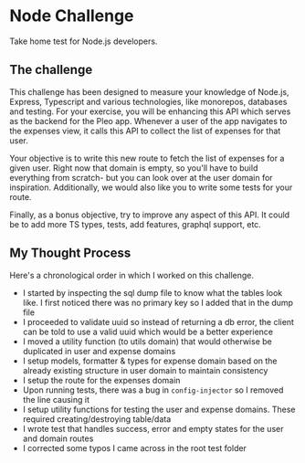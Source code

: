 # Node Challenge

Take home test for Node.js developers.

## The challenge

This challenge has been designed to measure your knowledge of Node.js, Express, Typescript and various technologies, like monorepos, databases and testing. For your exercise, you will be enhancing this API which serves as the backend for the Pleo app. Whenever a user of the app navigates to the expenses view, it calls this API to collect the list of expenses for that user.

Your objective is to write this new route to fetch the list of expenses for a given user. Right now that domain is empty, so you'll have to build everything from scratch- but you can look over at the user domain for inspiration. Additionally, we would also like you to write some tests for your route.

Finally, as a bonus objective, try to improve any aspect of this API. It could be to add more TS types, tests, add features, graphql support, etc.

## My Thought Process

Here's a chronological order in which I worked on this challenge.

- I started by inspecting the sql dump file to know what the tables look like. I first noticed there was no primary key so I added that in the dump file
- I proceeded to validate uuid so instead of returning a db error, the client can be told to use a valid uuid which would be a better experience
- I moved a utility function (to utils domain) that would otherwise be duplicated in user and expense domains
- I setup models, formatter & types for expense domain based on the already existing structure in user domain to maintain consistency
- I setup the route for the expenses domain
- Upon running tests, there was a bug in `config-injector` so I removed the line causing it
- I setup utility functions for testing the user and expense domains. These required creating/destroying table/data
- I wrote test that handles success, error and empty states for the user and domain routes
- I corrected some typos I came across in the root test folder
